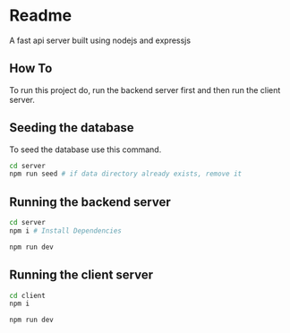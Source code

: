 # Readme

A fast api server built using nodejs and expressjs 

## How To

To run this project do, run the backend server first and then run the client server.

## Seeding the database

To seed the database use this command.

```bash
cd server
npm run seed # if data directory already exists, remove it
```

## Running the backend server

```bash
cd server
npm i # Install Dependencies

npm run dev
```

## Running the client server

```bash
cd client
npm i

npm run dev
```
